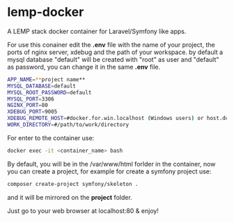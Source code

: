 # lemp-docker
A LEMP stack docker container for Laravel/Symfony like apps. 

For use this conainer edit the **.env** file with the name of your project, the ports of nginx server, xdebug and the path of your workspace. by default a mysql database "default" will be created with "root" as user and "default" as password, you can change it in the same **.env** file.

```bash
APP_NAME=**project name**
MYSQL_DATABASE=default
MYSQL_ROOT_PASSWORD=default
MYSQL_PORT=3306
NGINX_PORT=80
XDEBUG_PORT=9005
XDEBUG_REMOTE_HOST=#docker.for.win.localhost (Windows users) or host.docker.internal (MacOS users)
WORK_DIRECTORY=#/path/to/work/directory
```

For enter to the container use:

```bash
docker exec -it <container_name> bash 
```

By default, you will be in the /var/www/html forlder in the container, now you can create a project, for example for create a symfony project use:

```bash
composer create-project symfony/skeleton .
```

and it will be mirrored on the **project** folder.

Just go to your web browser at localhost:80 & enjoy!
